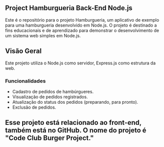 ## Project Hamburgueria Back-End Node.js

Este é o repositório para o projeto Hamburgueria, um aplicativo de exemplo para uma hamburgueria desenvolvido em Node.js. O projeto é destinado a fins educacionais e de aprendizado para demonstrar o desenvolvimento de um sistema web simples em Node.js.

## Visão Geral

Este projeto utiliza o Node.js como servidor, Express.js como estrutura da web.

### Funcionalidades

- Cadastro de pedidos de hambúrgueres.
- Visualização de pedidos registrados.
- Atualização do status dos pedidos (preparando, para pronto).
- Exclusão de pedidos.



## Esse projeto está relacionado ao front-end, também está no GitHub. O nome do projeto é "Code Club Burger Project."
